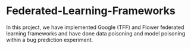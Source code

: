 # Federated-Learning-Frameworks
In this project, we have implemented Google (TFF) and Flower federated learning frameworks and have done data poisoning and model poisoning within a bug prediction experiment.   
